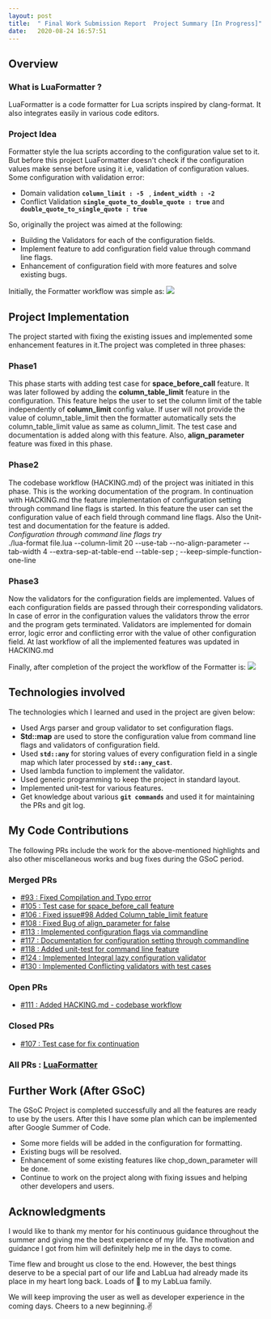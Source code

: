 ```yaml
---
layout: post
title:  " Final Work Submission Report  Project Summary [In Progress]"
date:   2020-08-24 16:57:51
---
```


## Overview

### What is LuaFormatter ?
LuaFormatter is a code formatter for Lua scripts inspired by clang-format. It also integrates easily in various code editors.  

### Project Idea
Formatter style the lua scripts according to the configuration value set to it. But before this project LuaFormatter doesn't check if the configuration values make sense before using it i.e, validation of configuration values. Some configuration with validation error:  
 * Domain validation **`column_limit : -5 `** , **`indent_width : -2`**
 * Conflict Validation **`single_quote_to_double_quote : true`** and **` double_quote_to_single_quote : true`**

So, originally the project was aimed at the following:
 * Building the Validators for each of the configuration fields.
 * Implement feature to add configuration field value through command line flags.
 * Enhancement of configuration field with more features and solve existing bugs.

Initially, the Formatter workflow was simple as:
<img src="{{ site.baseurl }}/assets/img/Before_project.png">

## Project Implementation
The project started with fixing the existing issues and implemented some enhancement features in it.The project was completed in three phases:  
### Phase1
This phase starts with adding test case for **space_before_call** feature. It was later followed by adding the **column_table_limit** feature in the configuration. This feature helps the user to set the column limit of the table independently of **column_limit** config value. If user will not provide the value of column_table_limit then the formatter automatically sets the column_table_limit value as same as column_limit. The test case and documentation is added along with this feature. Also, **align_parameter** feature was fixed in this phase.  

### Phase2
The codebase workflow (HACKING.md) of the project was initiated in this phase. This is the working documentation of the program. In continuation with HACKING.md the feature implementation of configuration setting through command line flags is started. In this feature the user can set the configuration value of each field through command line flags. Also the Unit-test and documentation for the feature is added.  
*Configuration through command line flags try*  
     ./lua-format file.lua --column-limit 20 --use-tab --no-align-parameter --tab-width 4 --extra-sep-at-table-end --table-sep ; --keep-simple-function-one-line  

### Phase3
Now the validators for the configuration fields are implemented. Values of each configuration fields are passed through their corresponding validators. In case of error in the configuration values the validators throw the error and the program gets terminated. Validators are implemented for domain error, logic error and conflicting error with the value of other configuration field. At last workflow of all the implemented features was updated in HACKING.md  


Finally, after completion of the project the workflow of the Formatter is:
<img src="{{ site.baseurl }}/assets/img/After_project.png">

## Technologies involved
The technologies which I learned and used in the project are given below:
 * Used Args parser and group validator to set configuration flags.
 * **Std::map** are used to store the configuration value from command line flags and validators of configuration field.
 * Used **`std::any`** for storing values of every configuration field in a single map which later processed by **`std::any_cast`**.
 * Used lambda function to implement the validator.
 * Used generic programming to keep the project in standard layout.
 * Implemented unit-test for various features.
 * Get knowledge about various **`git commands`** and used it for maintaining the PRs and git log.

## My Code Contributions
The following PRs include the work for the above-mentioned highlights and also other miscellaneous works and bug fixes during the GSoC period.
### Merged PRs
 * [#93 : Fixed Compilation and Typo error ](https://github.com/Koihik/LuaFormatter/pull/93)
 * [#105 : Test case for space_before_call feature ](https://github.com/Koihik/LuaFormatter/pull/105)
 * [#106 : Fixed issue#98 Added Column_table_limit feature ](https://github.com/Koihik/LuaFormatter/pull/106)
 * [#108 : Fixed Bug of align_parameter for false ](https://github.com/Koihik/LuaFormatter/pull/108)
 * [#113 : Implemented configuration flags via commandline](https://github.com/Koihik/LuaFormatter/pull/113)
 * [#117 : Documentation for configuration setting through commandline](https://github.com/Koihik/LuaFormatter/pull/117)
 * [#118 : Added unit-test for command line feature](https://github.com/Koihik/LuaFormatter/pull/118)
 * [#124 : Implemented Integral lazy configuration validator](https://github.com/Koihik/LuaFormatter/pull/124)
 * [#130 : Implemented Conflicting validators with test cases](https://github.com/Koihik/LuaFormatter/pull/130)

### Open PRs
 * [#111 : Added HACKING.md - codebase workflow](https://github.com/Koihik/LuaFormatter/pull/111)

### Closed PRs
 * [#107 : Test case for fix continuation](https://github.com/Koihik/LuaFormatter/pull/107)
### All PRs : [LuaFormatter](https://github.com/Koihik/LuaFormatter/pulls?q=is%3Apr+author%3Akaranankit01)

## Further Work (After GSoC)
The GSoC Project is completed successfully and all the features are ready to use by the users. After this I have some plan which can be implemented after Google Summer of Code.
 * Some more fields will be added in the configuration for formatting.
 * Existing bugs will be resolved.
 * Enhancement of some existing features like chop_down_parameter will be done.
 * Continue to work on the project along with fixing issues and helping other developers and users.


## Acknowledgments
I would like to thank my mentor for his continuous guidance throughout the summer and giving me the best experience of my life. The motivation and guidance I got from him will definitely help me in the days to come.  

Time flew and brought us close to the end. However, the best things deserve to be a special part of our life and LabLua had already made its place in my heart long back. Loads of 💖 to my LabLua family.  

We will keep improving the user as well as developer experience in the coming days. Cheers to a new beginning.✌
